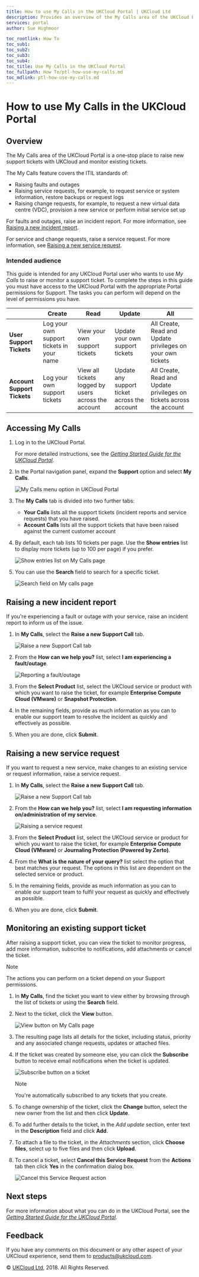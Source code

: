 ```yaml
---
title: How to use My Calls in the UKCloud Portal | UKCloud Ltd
description: Provides an overview of the My Calls area of the UKCloud Portal
services: portal
author: Sue Highmoor

toc_rootlink: How To
toc_sub1:
toc_sub2:
toc_sub3:
toc_sub4:
toc_title: Use My Calls in the UKCloud Portal
toc_fullpath: How To/ptl-how-use-my-calls.md
toc_mdlink: ptl-how-use-my-calls.md
---
```


# How to use My Calls in the UKCloud Portal

## Overview

The My Calls area of the UKCloud Portal is a one‑stop place to raise new support tickets with UKCloud and monitor existing tickets.

The My Calls feature covers the ITIL standards of:

- Raising faults and outages
- Raising service requests, for example, to request service or system information, restore backups or request logs
- Raising change requests, for example, to request a new virtual data centre (VDC), provision a new service or perform initial service set up

For faults and outages, raise an incident report. For more information, see [Raising a new incident report](#raising-a-new-incident-report).

For service and change requests, raise a service request. For more information, see [Raising a new service request](#raising-a-new-service-request).

### Intended audience

This guide is intended for any UKCloud Portal user who wants to use *My Calls* to raise or monitor a support ticket. To complete the steps in this guide you must have access to the UKCloud Portal with the appropriate Portal permissions for Support. The tasks you can perform
will depend on the level of permissions you have.

&nbsp; | Create | Read | Update | All
-------|--------|------|--------|----
**User Support Tickets** | Log your own support tickets in your name | View your own support tickets | Update your own support tickets | All Create, Read and Update privileges on your own tickets
**Account Support Tickets** | Log your own support tickets | View all tickets logged by users across the account | Update any support ticket across the account | All Create, Read and Update privileges on tickets across the account

## Accessing My Calls

1. Log in to the UKCloud Portal.

    For more detailed instructions, see the [*Getting Started Guide for the UKCloud Portal*](https://portal.ukcloud.com/support/knowledge_centre/0435318d-a94b-41bb-a4ff-a52adbe863e5).

2. In the Portal navigation panel, expand the **Support** option and select **My Calls**.

    ![My Calls menu option in UKCloud Portal](images/ptl_mnu-my-calls.png)

3. The **My Calls** tab is divided into two further tabs:

    - **Your Calls** lists all the support tickets (incident reports and service requests) that you have raised.
    - **Account Calls** lists all the support tickets that have been raised against the current customer account

4. By default, each tab lists 10 tickets per page. Use the **Show entries** list to display more tickets (up to 100 per page) if you prefer.

    ![Show entries list on My Calls page](images/ptl-my-calls-show-entries.png)

5. You can use the **Search** field to search for a specific ticket.

    ![Search field on My calls page](images/ptl-my-calls-search.png)

## Raising a new incident report

If you're experiencing a fault or outage with your service, raise an incident report to inform us of the issue.

1. In **My Calls**, select the **Raise a new Support Call** tab.

    ![Raise a new Support Call tab](images/portal-my-calls-new-ticket.png)

2. From the **How can we help you?** list, select **I am experiencing a fault/outage**.

    ![Reporting a fault/outage](images/ptl-my-calls-incident.png)

3. From the **Select Product** list, select the UKCloud service or product with which you want to raise the ticket, for example **Enterprise Compute Cloud (VMware)** or **Snapshot Protection**.

4. In the remaining fields, provide as much information as you can to enable our support team to resolve the incident as quickly and effectively as possible.

5. When you are done, click **Submit**.

## Raising a new service request

If you want to request a new service, make changes to an existing service or request information, raise a service request.

1. In **My Calls**, select the **Raise a new Support Call** tab.

    ![Raise a new Support Call tab](images/portal-my-calls-new-ticket.png)

2. From the **How can we help you?** list, select **I am requesting information on/administration of my service**.

    ![Raising a service request](images/ptl-my-calls-request.png)

3. From the **Select Product** list, select the UKCloud service or product for which you want to raise the ticket, for example **Enterprise Compute Cloud (VMware)** or **Journaling Protection (Powered by Zerto)**.

4. From the **What is the nature of your query?** list select the option that best matches your request. The options in this list are dependent on the selected service or product.

5. In the remaining fields, provide as much information as you can to enable our support team to fulfil your request as quickly and effectively as possible.

6. When you are done, click **Submit**.

## Monitoring an existing support ticket

After raising a support ticket, you can view the ticket to monitor progress, add more information, subscribe to notifications, add attachments or cancel the ticket.

> [!NOTE]
> The actions you can perform on a ticket depend on your Support permissions.

1. In **My Calls**, find the ticket you want to view either by browsing through the list of tickets or using the **Search** field.

2. Next to the ticket, click the **View** button.

    ![View button on My Calls page](images/ptl-my-calls-view-ticket.png)

3. The resulting page lists all details for the ticket, including status, priority and any associated change requests, updates or attached files.

4. If the ticket was created by someone else, you can click the **Subscribe** button to receive email notifications when the ticket is updated.

    ![Subscribe button on a ticket](images/ptl-my-calls-subscribe.png)

    > [!NOTE]
    > You're automatically subscribed to any tickets that you create.

5. To change ownership of the ticket, click the **Change** button, select the new owner from the list and then click **Update**.

6. To add further details to the ticket, in the *Add update* section, enter text in the **Description** field and click **Add**.

7. To attach a file to the ticket, in the *Attachments* section, click **Choose files**, select up to five files and then click **Upload**.

8. To cancel a ticket, select **Cancel this Service Request** from the **Actions** tab then click **Yes** in the confirmation dialog box.

    ![Cancel this Service Request action](images/ptl-my-calls-cancel.png)

## Next steps

For more information about what you can do in the UKCloud Portal, see
the [*Getting Started Guide for the UKCloud Portal*](https://portal.ukcloud.com/support/knowledge_centre/0435318d-a94b-41bb-a4ff-a52adbe863e5).

## Feedback

If you have any comments on this document or any other aspect of your UKCloud experience, send them to <products@ukcloud.com>.

&copy; [UKCloud Ltd](http://ukcloud.com), 2018. All Rights Reserved.